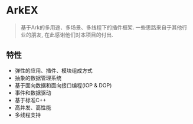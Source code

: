 # ArkEX

> 基于Ark的多用途、多场景、多线程下的插件框架. 一些思路来自于其他行业的朋友, 在此感谢他们对本项目的付出.

## 特性

- 弹性的应用、插件、模块组成方式
- 抽象的数据管理系统
- 基于面向数据和面向接口编程(IOP & DOP)
- 事件和数据驱动
- 基于标准C++
- 高并发、高性能
- 多线程支持